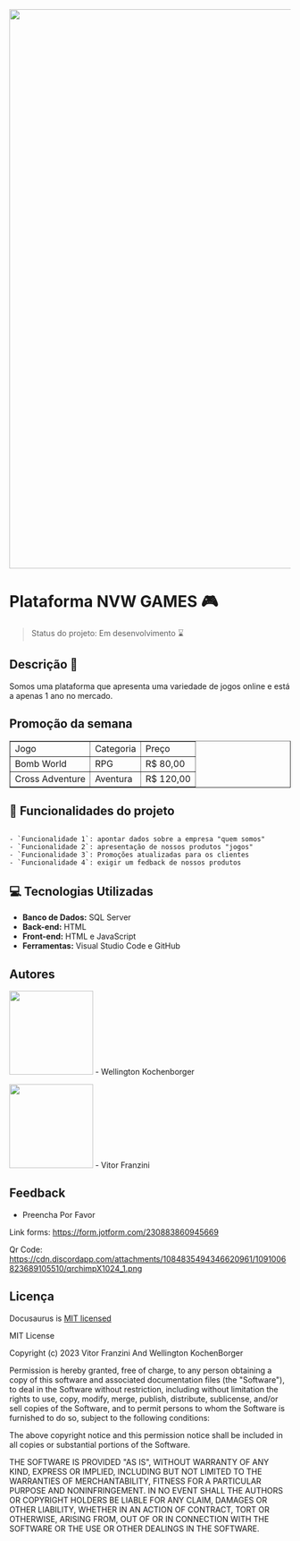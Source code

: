 <div align="center">
<img src="https://user-images.githubusercontent.com/128872252/228934452-4b5e24c3-d509-4a87-9a9a-69ad2ae1a398.png" width="1000px" />
    
</div>

# Plataforma NVW GAMES 🎮


> Status do projeto: Em desenvolvimento ⌛


## Descrição 📝

Somos uma plataforma que apresenta uma variedade de jogos online e está a apenas 1 ano no mercado.





## Promoção da semana

<div align="center">
<table border="1">
    <tr>
        <td>Jogo</td>
        <td>Categoria</td>
        <td>Preço</td>
    </tr>
    <tr>
        <td>Bomb World</td>
        <td>RPG</td>
        <td>R$ 80,00</td>
    </tr>
    <tr>
        <td>Cross Adventure</td>
        <td>Aventura</td>
        <td>R$ 120,00</td>
    </tr>
</table>
</tr>
    <tr>
   </div>



## :hammer: Funcionalidades do projeto

```

- `Funcionalidade 1`: apontar dados sobre a empresa "quem somos"
- `Funcionalidade 2`: apresentação de nossos produtos "jogos"
- `Funcionalidade 3`: Promoções atualizadas para os clientes
- `Funcionalidade 4`: exigir um fedback de nossos produtos
```

## :computer: Tecnologias Utilizadas


* **Banco de Dados:** SQL Server
* **Back-end:** HTML 
* **Front-end:**  HTML e JavaScript
* **Ferramentas:** Visual Studio Code e GitHub 








## Autores

<img src="https://user-images.githubusercontent.com/129353206/228728912-12c8b403-fde1-4a06-bff2-dec19c21da83.jpg" width="150px" /> - Wellington Kochenborger

<img src="https://user-images.githubusercontent.com/129353206/228728970-060bbe6c-a34b-4ece-85aa-8afec051b1e7.jpg" width="150px" /> - Vitor Franzini








## Feedback 

- Preencha Por Favor

Link forms: https://form.jotform.com/230883860945669

Qr Code: https://cdn.discordapp.com/attachments/1084835494346620961/1091006823689105510/qrchimpX1024_1.png









## Licença 
Docusaurus is [MIT licensed](./LICENSE)

MIT License

Copyright (c) 2023 Vitor Franzini And Wellington KochenBorger

Permission is hereby granted, free of charge, to any person obtaining a copy
of this software and associated documentation files (the "Software"), to deal
in the Software without restriction, including without limitation the rights
to use, copy, modify, merge, publish, distribute, sublicense, and/or sell
copies of the Software, and to permit persons to whom the Software is
furnished to do so, subject to the following conditions:

The above copyright notice and this permission notice shall be included in all
copies or substantial portions of the Software.

THE SOFTWARE IS PROVIDED "AS IS", WITHOUT WARRANTY OF ANY KIND, EXPRESS OR
IMPLIED, INCLUDING BUT NOT LIMITED TO THE WARRANTIES OF MERCHANTABILITY,
FITNESS FOR A PARTICULAR PURPOSE AND NONINFRINGEMENT. IN NO EVENT SHALL THE
AUTHORS OR COPYRIGHT HOLDERS BE LIABLE FOR ANY CLAIM, DAMAGES OR OTHER
LIABILITY, WHETHER IN AN ACTION OF CONTRACT, TORT OR OTHERWISE, ARISING FROM,
OUT OF OR IN CONNECTION WITH THE SOFTWARE OR THE USE OR OTHER DEALINGS IN THE
SOFTWARE.

